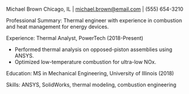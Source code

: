 Michael Brown
Chicago, IL | michael.brown@email.com | (555) 654-3210

Professional Summary:
Thermal engineer with experience in combustion and heat management for energy devices.

Experience:
Thermal Analyst, PowerTech (2018-Present)
- Performed thermal analysis on opposed-piston assemblies using ANSYS.
- Optimized low-temperature combustion for ultra-low NOx.

Education:
MS in Mechanical Engineering, University of Illinois (2018)

Skills:
ANSYS, SolidWorks, thermal modeling, combustion engineering
